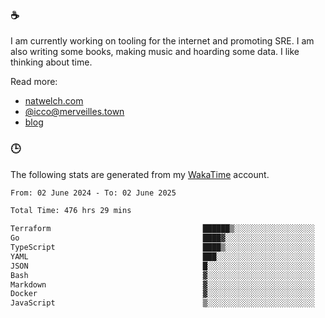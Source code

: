### ☕

I am currently working on tooling for the internet and promoting SRE. I am also writing some books, making music and hoarding some data. I like thinking about time.

Read more:

 - [natwelch.com](https://natwelch.com)
 - [@icco@merveilles.town](https://merveilles.town/@icco)
 - [blog](https://writing.natwelch.com)

### 🕒

The following stats are generated from my [WakaTime](https://wakatime.com/@icco) account.

<!--START_SECTION:waka-->

```txt
From: 02 June 2024 - To: 02 June 2025

Total Time: 476 hrs 29 mins

Terraform                                  ██████▒░░░░░░░░░░░░░░░░░░   25.57 %
Go                                         ████▓░░░░░░░░░░░░░░░░░░░░   18.78 %
TypeScript                                 ████▒░░░░░░░░░░░░░░░░░░░░   17.99 %
YAML                                       ███░░░░░░░░░░░░░░░░░░░░░░   11.49 %
JSON                                       █░░░░░░░░░░░░░░░░░░░░░░░░   04.25 %
Bash                                       ▓░░░░░░░░░░░░░░░░░░░░░░░░   03.05 %
Markdown                                   ▓░░░░░░░░░░░░░░░░░░░░░░░░   02.81 %
Docker                                     ▓░░░░░░░░░░░░░░░░░░░░░░░░   02.80 %
JavaScript                                 ▒░░░░░░░░░░░░░░░░░░░░░░░░   01.89 %
```

<!--END_SECTION:waka-->
